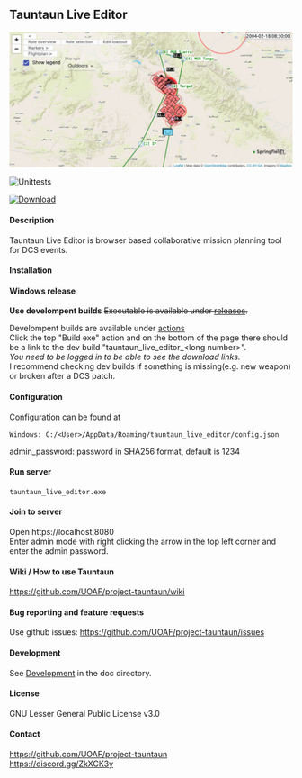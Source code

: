 ## Tauntaun Live Editor

![Screenshot](https://github.com/UOAF/project-tauntaun/raw/v0.1.0/images/screenshot.png)

![Unittests](https://github.com/UOAF/project-tauntaun/workflows/Unittests/badge.svg)

[![Download](https://img.shields.io/github/downloads/UOAF/project-tauntaun/total?label=Download)](https://github.com/UOAF/project-tauntaun/releases)

#### Description
Tauntaun Live Editor is browser based collaborative mission planning tool for DCS events.

#### Installation
#### Windows release
**Use develompent builds** ~~Executable is available under [releases](https://github.com/UOAF/project-tauntaun/releases).~~
    
Develompent builds are available under [actions](https://github.com/UOAF/project-tauntaun/actions/workflows/exe.yml)   
Click the top "Build exe" action and on the bottom of the page there should be a link to the dev build "tauntaun_live_editor_\<long number\>".    
_You need to be logged in to be able to see the download links._    
I recommend checking dev builds if something is missing(e.g. new weapon) or broken after a DCS patch.

#### Configuration
Configuration can be found at
```
Windows: C:/<User>/AppData/Roaming/tauntaun_live_editor/config.json
```
admin_password: password in SHA256 format, default is 1234
#### Run server
```
tauntaun_live_editor.exe
```

#### Join to server
Open https://localhost:8080  
Enter admin mode with right clicking the arrow in the top left corner and enter the admin password. 

#### Wiki / How to use Tauntaun
https://github.com/UOAF/project-tauntaun/wiki

#### Bug reporting and feature requests
Use github issues:
https://github.com/UOAF/project-tauntaun/issues

#### Development
See [Development](doc/Development.md) in the doc directory.

#### License 
GNU Lesser General Public License v3.0

#### Contact
https://github.com/UOAF/project-tauntaun  
https://discord.gg/ZkXCK3y

